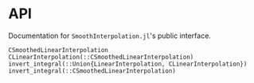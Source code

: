 # API

Documentation for `SmoothInterpolation.jl`'s public interface.

```@docs
CSmoothedLinearInterpolation
CLinearInterpolation(::CSmoothedLinearInterpolation)
invert_integral(::Union{LinearInterpolation, CLinearInterpolation})
invert_integral(::CSmoothedLinearInterpolation)
```